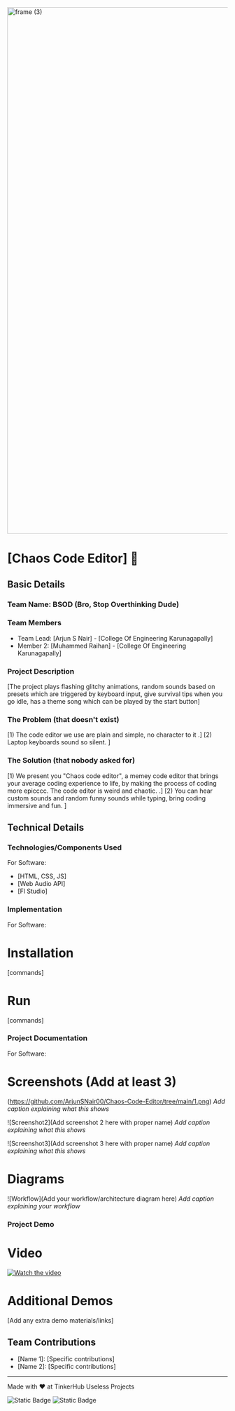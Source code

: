 <img width="3188" height="1202" alt="frame (3)" src="https://github.com/user-attachments/assets/517ad8e9-ad22-457d-9538-a9e62d137cd7" />


# [Chaos Code Editor] 🎯


## Basic Details
### Team Name: BSOD (Bro, Stop Overthinking Dude)


### Team Members
- Team Lead: [Arjun S Nair] - [College Of Engineering Karunagapally]
- Member 2: [Muhammed Raihan] - [College Of Engineering Karunagapally]

### Project Description
[The project plays flashing glitchy animations, random sounds based on presets which are triggered by keyboard input, give survival tips when you go idle, has a theme song which can be played by the start button]

### The Problem (that doesn't exist)
[1) The code editor we use are plain and simple, no character to it .]
[2) Laptop keyboards sound so silent. ]

### The Solution (that nobody asked for)
[1) We present you "Chaos code editor", a memey code editor that brings your average coding experience to life, by making the process of coding more epicccc. The code editor is weird and chaotic. .]
[2) You can hear custom sounds and random funny sounds while typing, bring coding immersive and fun. ]

## Technical Details
### Technologies/Components Used
For Software:
- [HTML, CSS, JS]
- [Web Audio API]
- [Fl Studio]

### Implementation
For Software:
# Installation
[commands]

# Run
[commands]

### Project Documentation
For Software:

# Screenshots (Add at least 3)
(https://github.com/ArjunSNair00/Chaos-Code-Editor/tree/main/1.png)
*Add caption explaining what this shows*

![Screenshot2](Add screenshot 2 here with proper name)
*Add caption explaining what this shows*

![Screenshot3](Add screenshot 3 here with proper name)
*Add caption explaining what this shows*

# Diagrams
![Workflow](Add your workflow/architecture diagram here)
*Add caption explaining your workflow*

### Project Demo
# Video
[![Watch the video](https://raw.githubusercontent.com/username/repository/branch/path/to/thumbnail.jpg)](https://raw.githubusercontent.com/username/repository/branch/path/to/video.mkv)

# Additional Demos
[Add any extra demo materials/links]

## Team Contributions
- [Name 1]: [Specific contributions]
- [Name 2]: [Specific contributions]

---
Made with ❤️ at TinkerHub Useless Projects 

![Static Badge](https://img.shields.io/badge/TinkerHub-24?color=%23000000&link=https%3A%2F%2Fwww.tinkerhub.org%2F)
![Static Badge](https://img.shields.io/badge/UselessProjects--25-25?link=https%3A%2F%2Fwww.tinkerhub.org%2Fevents%2FQ2Q1TQKX6Q%2FUseless%2520Projects)



